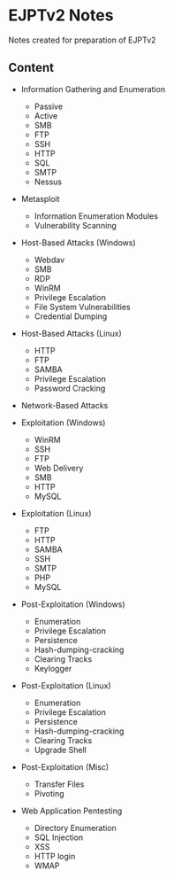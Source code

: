 # EJPTv2 Notes

Notes created for preparation of EJPTv2

## Content

- Information Gathering and Enumeration
	- Passive
	- Active
	- SMB
	- FTP
	- SSH
	- HTTP
	- SQL
	- SMTP
	- Nessus

- Metasploit
	- Information Enumeration Modules
	- Vulnerability Scanning

- Host-Based Attacks (Windows)
	- Webdav
	- SMB
	- RDP
	- WinRM
	- Privilege Escalation
	- File System Vulnerabilities
	- Credential Dumping

- Host-Based Attacks (Linux)
	- HTTP
	- FTP
	- SAMBA
	- Privilege Escalation
	- Password Cracking

- Network-Based Attacks

- Exploitation (Windows)
	- WinRM
	- SSH
	- FTP
	- Web Delivery
	- SMB
	- HTTP
	- MySQL

- Exploitation (Linux)
	- FTP
	- HTTP
	- SAMBA
	- SSH
	- SMTP
	- PHP
	- MySQL

- Post-Exploitation (Windows)
	- Enumeration
	- Privilege Escalation
	- Persistence
	- Hash-dumping-cracking
	- Clearing Tracks
	- Keylogger

- Post-Exploitation (Linux)
	- Enumeration
	- Privilege Escalation
	- Persistence
	- Hash-dumping-cracking
	- Clearing Tracks
	- Upgrade Shell

- Post-Exploitation (Misc)
	- Transfer Files
	- Pivoting

- Web Application Pentesting
	- Directory Enumeration
	- SQL Injection
	- XSS
	- HTTP login
	- WMAP
